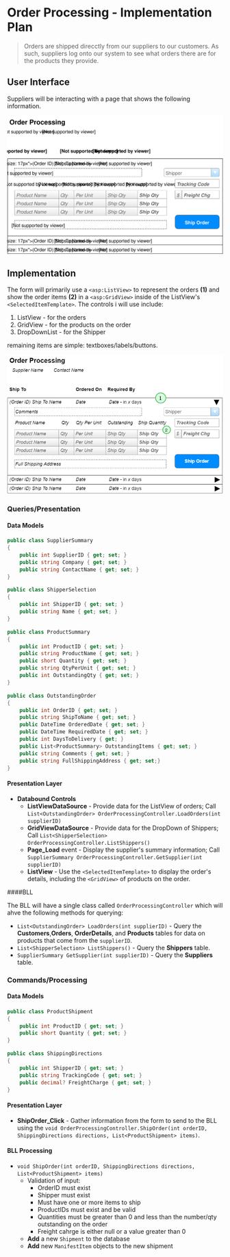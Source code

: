 # Order Processing - Implementation Plan

> Orders are shipped direcctly from our suppliers to our customers. As such, suppliers log onto our system to see what orders there are for the products they provide.

## User Interface

Suppliers will be interacting with a page that shows the following information.

![Mockup](./Shipping-Orders.svg)

## Implementation 

The form will primarily use a `<asp:ListView>` to represent the orders **(1)** and show the order items **(2)** in a `<asp:GridView>` inside of the ListView's `<SelectedItemTemplate>`. The controls i will use include:

1. ListView - for the orders
2. GridView - for the products on the order
3. DropDownList - for the Shipper

remaining items are simple: textboxes/labels/buttons.

![Mockup](./Order-Processing.png)

### Queries/Presentation

#### Data Models

```csharp
public class SupplierSummary
{
    public int SupplierID { get; set; }
    public string Company { get; set; }
    public string ContactName { get; set; }
}
```

```csharp
public class ShipperSelection
{
    public int ShipperID { get; set; }
    public string Name { get; set; }
}
```

```csharp
public class ProductSummary
{
    public int ProductID { get; set; }
    public string ProductName { get; set; }
    public short Quantity { get; set; }
    public string QtyPerUnit { get; set; }
    public int OutstandingQty { get; set; }
}
```

```csharp
public class OutstandingOrder
{
    public int OrderID { get; set; }
    public string ShipToName { get; set; }
    public DateTime OrderedDate { get; set; }
    public DateTime RequiredDate { get; set; }
    public int DaysToDelivery { get; }
    public List<ProductSummary> OutstandingItems { get; set; }
    public string Comments { get; set; }
    public string FullShippingAddress { get; set;}
}
```

#### Presentation Layer

- **Databound Controls**
  - **ListViewDataSource** - Provide data for the ListView of orders; Call `List<OutstandingOrder> OrderProcessingController.LoadOrders(int supplierID)` 
  - **GridViewDataSource** - Provide data for the DropDown of Shippers; Call `List<ShipperSelection> OrderProcessingController.ListShippers()` 
  - **Page_Load** event - Display the supplier's summary information; Call `SupplierSummary OrderProcessingController.GetSupplier(int supplierID)` 
  - **ListView** - Use the `<SelectedItemTemplate>` to display the order's details, including the `<GridView>` of products on the order.

####BLL

The BLL will have a single class called `OrderProcessingController` which will ahve the following methods for querying:

- `List<OutstandingOrder> LoadOrders(int supplierID)` - Query the **Customers**,**Orders**, **OrderDetails**, and **Products** tables for data on products that come from the `supplierID`.
- `List<ShipperSelection> ListShippers()` - Query the **Shippers** table.
- `SupplierSummary GetSupplier(int supplierID)` - Query the **Suppliers** table.

### Commands/Processing

#### Data Models

```csharp
public class ProductShipment
{
    public int ProductID { get; set; }
    public short Quantity { get; set; }
}
```

```csharp
public class ShippingDirections
{
    public int ShipperID { get; set; }
    public string TrackingCode { get; set; }
    public decimal? FreightCharge { get; set; }
}
```

#### Presentation Layer

- **ShipOrder_Click** - Gather information from the form to send to the BLL using the `void OrderProcessingController.ShipOrder(int orderID, ShippingDirections directions, List<ProductShipment> items)`.

#### BLL Processing
- `void ShipOrder(int orderID, ShippingDirections directions, List<ProductShipment> items)`
  - Validation of input:
    - OrderID must exist
    - Shipper must exist
    - Must have one or more items to ship
    - ProductIDs must exist and be valid
    - Quantities must be greater than 0 and less than the number/qty outstanding on the order
    - Freight cahrge is either null or a value greater than 0
  - **Add** a new `Shipment` to the database
  - **Add** new `ManifestItem` objects to the new shipment 